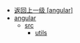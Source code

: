 - [返回上一级 [angular]](web前端/工具库/Swiper/swiper-8.4.7/swiper/angular/)
- [angular](web前端/工具库/Swiper/swiper-8.4.7/swiper/angular/angular/)
  - [src](web前端/工具库/Swiper/swiper-8.4.7/swiper/angular/angular/src/)
    - [utils](web前端/工具库/Swiper/swiper-8.4.7/swiper/angular/angular/src/utils/)
